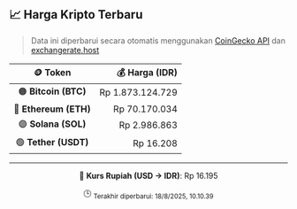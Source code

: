 

<!-- HARGA_KRIPTO -->
## 📈 Harga Kripto Terbaru

> Data ini diperbarui secara otomatis menggunakan [CoinGecko API](https://www.coingecko.com/) dan [exchangerate.host](https://exchangerate.host/)

<div align="center">

| 🪙 Token | 💰 Harga (IDR) |
|:------:|---------------:|
| 🟠 **Bitcoin (BTC)**   | Rp 1.873.124.729 |
| 🔵 **Ethereum (ETH)**  | Rp 70.170.034 |
| 🟣 **Solana (SOL)**    | Rp 2.986.863 |
| 🟢 **Tether (USDT)**   | Rp 16.208 |

---

💱 **Kurs Rupiah (USD → IDR)**: Rp 16.195

🕒 <sub>Terakhir diperbarui: 18/8/2025, 10.10.39</sub>

</div>
<!-- /HARGA_KRIPTO -->